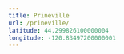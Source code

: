 ```yaml
---
title: Prineville
url: /prineville/
latitude: 44.299826100000004
longitude: -120.83497200000001
---
```

